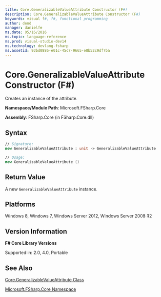 ```yaml
---
title: Core.GeneralizableValueAttribute Constructor (F#)
description: Core.GeneralizableValueAttribute Constructor (F#)
keywords: visual f#, f#, functional programming
author: dend
manager: danielfe
ms.date: 05/16/2016
ms.topic: language-reference
ms.prod: visual-studio-dev14
ms.technology: devlang-fsharp
ms.assetid: 93bd0886-e01c-45c7-9665-e8b52c9df7ba 
---
```


# Core.GeneralizableValueAttribute Constructor (F#)

Creates an instance of the attribute.

**Namespace/Module Path**: Microsoft.FSharp.Core

**Assembly**: FSharp.Core (in FSharp.Core.dll)


## Syntax

```fsharp
// Signature:
new GeneralizableValueAttribute : unit -> GeneralizableValueAttribute

// Usage:
new GeneralizableValueAttribute ()
```

## Return Value

A new `GeneralizableValueAttribute` instance.

## Platforms
Windows 8, Windows 7, Windows Server 2012, Windows Server 2008 R2


## Version Information
**F# Core Library Versions**

Supported in: 2.0, 4.0, Portable

## See Also
[Core.GeneralizableValueAttribute Class](Core.GeneralizableValueAttribute-Class-%5BFSharp%5D.md)

[Microsoft.FSharp.Core Namespace](Microsoft.FSharp.Core-Namespace-%5BFSharp%5D.md)